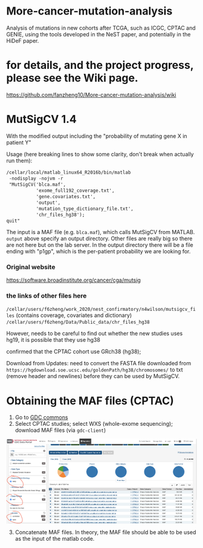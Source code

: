 # More-cancer-mutation-analysis
Analysis of mutations in new cohorts after TCGA, such as ICGC, CPTAC and GENIE, using the tools developed in the NeST paper, and potentially in the HiDeF paper.

# for details, and the project progress, please see the Wiki page.
https://github.com/fanzheng10/More-cancer-mutation-analysis/wiki

# MutSigCV 1.4

With the modified output including the "probability of mutating gene X in patient Y"

Usage (here breaking lines to show some clarity, don't break when actually run them):   
```
/cellar/local/matlab_linux64_R2016b/bin/matlab
 -nodisplay -nojvm -r 
 "MutSigCV('blca.maf',
           'exome_full192_coverage.txt',
           'gene.covariates.txt',
           'output', 
           'mutation_type_dictionary_file.txt',
           'chr_files_hg38');
quit"
```
The input is a MAF file (e.g. `blca.maf`), which calls MutSigCV from MATLAB. `output` above specify an output directory. Other files are really big so there are not here but on the lab server. In the output directory there will be a file ending with "p1gp", which is the per-patient probability we are looking for.

### Original website
https://software.broadinstitute.org/cancer/cga/mutsig


### the links of other files here

`/cellar/users/f6zheng/work_2020/nest_confirmatory/n4wilson/mutsigcv_files` (contains coverage, covariates and dictionary)
`/cellar/users/f6zheng/Data/Public_data/chr_files_hg38`

However, needs to be careful to find out whether the new studies uses hg19, it is possible that they use hg38

confirmed that the CPTAC cohort use GRch38 (hg38);

Download from 
Updates: need to convert the FASTA file downloaded from `https://hgdownload.soe.ucsc.edu/goldenPath/hg38/chromosomes/` to txt (remove header and newlines) before they can be used by MutSigCV.


# Obtaining the MAF files (CPTAC)

1. Go to [GDC commons](https://portal.gdc.cancer.gov/exploration)
2. Select CPTAC studies; select WXS (whole-exome sequencing); download MAF files (via `gdc-client`)

<p align="center">
  <img src="readme_figs/f1.png" width="600" align="center">
</p>

3. Concatenate MAF files. In theory, the MAF file should be able to be used as the input of the matlab code. 
